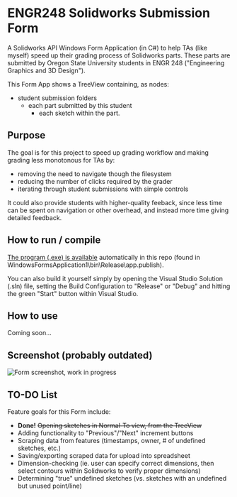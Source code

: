 # ENGR248 Solidworks Submission Form
A Solidworks API Windows Form Application (in C#) to help TAs (like myself) speed up their grading process of Solidworks parts. These parts are submitted by Oregon State University students in ENGR 248 ("Engineering Graphics and 3D Design"). 

This Form App shows a TreeView containing, as nodes:
 - student submission folders
   - each part submitted by this student
     - each sketch within the part. 

## Purpose
The goal is for this project to speed up grading workflow and making grading less monotonous for TAs by:  
- removing the need to navigate though the filesystem
- reducing the number of clicks required by the grader
- iterating through student submissions with simple controls

It could also provide students with higher-quality feeback, since less time can be spent on navigation or other overhead, and instead more time giving detailed feedback.

## How to run / compile
[The program (.exe) is available](WindowsFormsApplication1.exe) automatically in this repo (found in WindowsFormsApplication1\bin\Release\app.publish).

You can also build it yourself simply by opening the Visual Studio Solution (.sln) file, setting the Build Configuration to "Release" or "Debug" and hitting the green "Start" button within Visual Studio.

## How to use
Coming soon...

## Screenshot  (probably outdated) 
![Form screenshot, work in progress](https://i.imgur.com/9NsfR0k.png "Form screenshot (WIP)")

## TO-DO List
Feature goals for this Form include:
 - **Done!** ~~Opening sketches in Normal-To view, from the TreeView~~
 - Adding functionality to "Previous"/"Next" increment buttons
 - Scraping data from features (timestamps, owner, # of undefined sketches, etc.)
 - Saving/exporting scraped data for upload into spreadsheet
 - Dimension-checking (ie. user can specify correct dimensions, then select contours within Solidworks to verify proper dimensions)
 - Determining "true" undefined sketches (vs. sketches with an undefined but unused point/line)
